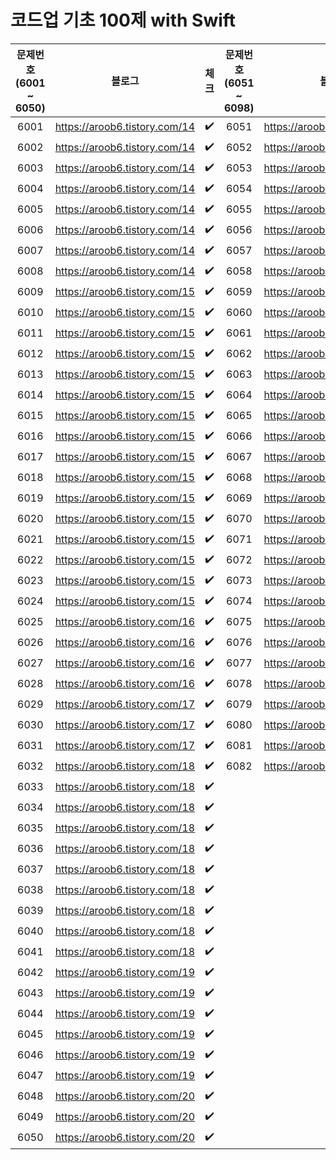 # 코드업 기초 100제 with Swift
|문제번호 </br> (6001 ~ 6050)|블로그|체크|문제번호 </br> (6051 ~ 6098)|블로그|체크|
|:---:|:---:|:---:|:---:|:---:|:---:|
|6001|https://aroob6.tistory.com/14|✔️|6051|https://aroob6.tistory.com/20|✔️|
|6002|https://aroob6.tistory.com/14|✔️|6052|https://aroob6.tistory.com/21|✔️|
|6003|https://aroob6.tistory.com/14|✔️|6053|https://aroob6.tistory.com/21|✔️|
|6004|https://aroob6.tistory.com/14|✔️|6054|https://aroob6.tistory.com/21|✔️|
|6005|https://aroob6.tistory.com/14|✔️|6055|https://aroob6.tistory.com/21|✔️|
|6006|https://aroob6.tistory.com/14|✔️|6056|https://aroob6.tistory.com/21|✔️|
|6007|https://aroob6.tistory.com/14|✔️|6057|https://aroob6.tistory.com/21|✔️|
|6008|https://aroob6.tistory.com/14|✔️|6058|https://aroob6.tistory.com/21|✔️|
|6009|https://aroob6.tistory.com/15|✔️|6059|https://aroob6.tistory.com/22|✔️|
|6010|https://aroob6.tistory.com/15|✔️|6060|https://aroob6.tistory.com/22|✔️|
|6011|https://aroob6.tistory.com/15|✔️|6061|https://aroob6.tistory.com/22|✔️|
|6012|https://aroob6.tistory.com/15|✔️|6062|https://aroob6.tistory.com/22|✔️|
|6013|https://aroob6.tistory.com/15|✔️|6063|https://aroob6.tistory.com/22|✔️|
|6014|https://aroob6.tistory.com/15|✔️|6064|https://aroob6.tistory.com/22|✔️|
|6015|https://aroob6.tistory.com/15|✔️|6065|https://aroob6.tistory.com/23|✔️|
|6016|https://aroob6.tistory.com/15|✔️|6066|https://aroob6.tistory.com/23|✔️|
|6017|https://aroob6.tistory.com/15|✔️|6067|https://aroob6.tistory.com/23|✔️|
|6018|https://aroob6.tistory.com/15|✔️|6068|https://aroob6.tistory.com/23|✔️|
|6019|https://aroob6.tistory.com/15|✔️|6069|https://aroob6.tistory.com/23|✔️|
|6020|https://aroob6.tistory.com/15|✔️|6070|https://aroob6.tistory.com/23|✔️|
|6021|https://aroob6.tistory.com/15|✔️|6071|https://aroob6.tistory.com/24|✔️|
|6022|https://aroob6.tistory.com/15|✔️|6072|https://aroob6.tistory.com/24|✔️|
|6023|https://aroob6.tistory.com/15|✔️|6073|https://aroob6.tistory.com/24|✔️|
|6024|https://aroob6.tistory.com/15|✔️|6074|https://aroob6.tistory.com/24|✔️|
|6025|https://aroob6.tistory.com/16|✔️|6075|https://aroob6.tistory.com/24|✔️|
|6026|https://aroob6.tistory.com/16|✔️|6076|https://aroob6.tistory.com/24|✔️|
|6027|https://aroob6.tistory.com/16|✔️|6077|https://aroob6.tistory.com/25|✔️|
|6028|https://aroob6.tistory.com/16|✔️|6078|https://aroob6.tistory.com/25|✔️|
|6029|https://aroob6.tistory.com/17|✔️|6079|https://aroob6.tistory.com/25|✔️|
|6030|https://aroob6.tistory.com/17|✔️|6080|https://aroob6.tistory.com/25|✔️|
|6031|https://aroob6.tistory.com/17|✔️|6081|https://aroob6.tistory.com/25|✔️|
|6032|https://aroob6.tistory.com/18|✔️|6082 |https://aroob6.tistory.com/25|✔️|
|6033|https://aroob6.tistory.com/18|✔️|
|6034|https://aroob6.tistory.com/18|✔️|
|6035|https://aroob6.tistory.com/18|✔️|
|6036|https://aroob6.tistory.com/18|✔️|
|6037|https://aroob6.tistory.com/18|✔️|
|6038|https://aroob6.tistory.com/18|✔️|
|6039|https://aroob6.tistory.com/18|✔️|
|6040|https://aroob6.tistory.com/18|✔️|
|6041|https://aroob6.tistory.com/18|✔️|
|6042|https://aroob6.tistory.com/19|✔️|
|6043|https://aroob6.tistory.com/19|✔️|
|6044|https://aroob6.tistory.com/19|✔️|
|6045|https://aroob6.tistory.com/19|✔️|
|6046|https://aroob6.tistory.com/19|✔️|
|6047|https://aroob6.tistory.com/19|✔️|
|6048|https://aroob6.tistory.com/20|✔️|
|6049|https://aroob6.tistory.com/20|✔️|
|6050|https://aroob6.tistory.com/20|✔️|
